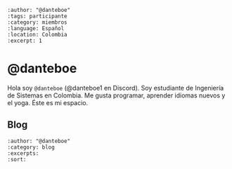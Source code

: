 
```{post} 2023-07-18
:author: "@danteboe"
:tags: participante
:category: miembros
:language: Español
:location: Colombia
:excerpt: 1
```

# @danteboe

Hola soy `@danteboe` (@danteboe1 en Discord). Soy estudiante de Ingeniería de Sistemas en Colombia. Me gusta programar, aprender idiomas nuevos y el yoga. Éste es mi espacio.

## Blog

```{postlist}
:author: "@danteboe" 
:category: blog
:excerpts:
:sort:
```

